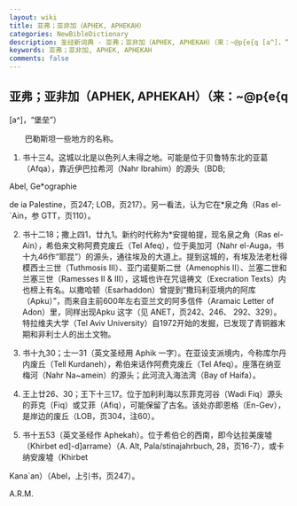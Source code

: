 ```yaml
---
layout: wiki
title: 亚弗；亚非加（APHEK, APHEKAH）
categories: NewBibleDictionary
description: 圣经新词典 - 亚弗；亚非加（APHEK, APHEKAH）（来：~@p{e{q [a^]，“堡垒”）
keywords: 亚弗；亚非加, APHEK, APHEKAH
comments: false
---
```


## 亚弗；亚非加（APHEK, APHEKAH）（来：~@p{e{q

[a^]，“堡垒”）

　　巴勒斯坦一些地方的名称。

1. 书十三4。这城以北是以色列人未得之地。可能是位于贝鲁特东北的亚葛（Afqa），靠近伊巴拉希河（Nahr Ibrahim）的源头（BDB;

Abel, Ge*ographie

de ia Palestine，页247; LOB，页217）。另一看法，认为它在*泉之角（Ras el-`Ain，参 GTT，页110）。

2. 书十二18；撒上四1，廿九1。新约时代称为*安提帕提，现名泉之角（Ras el-Ain），希伯来文称阿费克废丘（Tel Afeq），位于奥加河（Nahr el-Auga，书十九46作“耶昆”）的源头，通往埃及的大道上。提到这城的，有埃及法老杜得模西士三世（Tuthmosis III）、亚门诺斐斯二世（Amenophis II）、兰塞二世和兰塞三世（Ramesses II & III），这城也许在咒诅祷文（Execration Texts）内也榜上有名。以撒哈顿（Esarhaddon）曾提到“撒玛利亚境内的阿库（Apku）”，而来自主前600年左右亚兰文的阿多信件（Aramaic Letter of Adon）里，同样出现Apku 这字（见 ANET，页242、246、 292、329）。特拉维夫大学（Tel Aviv University）自1972开始的发掘，已发现了青铜器末期和非利士人的出土文物。

3. 书十九30；士一31（英文圣经用 Aphik 一字）。在亚设支派境内，今称库尔丹内废丘（Tell Kurdaneh），希伯来话作阿费克废丘（Tel Afeq）。座落在纳亚梅河（Nahr Na~amein）的源头；此河流入海法湾（Bay of Haifa）。

4. 王上廿26、30；王下十三17。位于加利利海以东菲克河谷（Wadi Fiq）源头的菲克（Fiq）或艾菲（Afiq），可能保留了古名。该处亦即恩格（En-Gev），是岸边的废丘（LOB，页304，注60）。

5. 书十五53（英文圣经作 Aphekah）。位于希伯仑的西南，即今达拉美废墟（Khirbet ed]-d]arrame）（A. Alt, Pala/stinajahrbuch, 28，页16-7），或卡纳安废墟（Khirbet

Kana`an）（Abel，上引书，页247）。

A.R.M.






